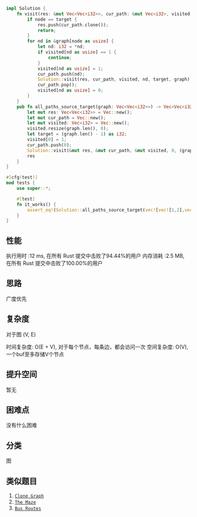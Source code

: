 ```rust
impl Solution {
    fn visit(res: &mut Vec<Vec<i32>>, cur_path: &mut Vec<i32>, visited: &mut Vec<i32>, node: i32, target: i32, graph: &Vec<Vec<i32>>) {
        if node == target {
            res.push(cur_path.clone());
            return;
        }
        for nd in &graph[node as usize] {
            let nd: i32 = *nd;
            if visited[nd as usize] == 1 {
                continue;
            }
            visited[nd as usize] = 1;
            cur_path.push(nd);
            Solution::visit(res, cur_path, visited, nd, target, graph);
            cur_path.pop();
            visited[nd as usize] = 0;
        }
    }
    pub fn all_paths_source_target(graph: Vec<Vec<i32>>) -> Vec<Vec<i32>> {
        let mut res: Vec<Vec<i32>> = Vec::new();
        let mut cur_path = Vec::new();
        let mut visited: Vec<i32> = Vec::new();
        visited.resize(graph.len(), 0);
        let target = (graph.len() - 1) as i32;
        visited[0] = 1;
        cur_path.push(0);
        Solution::visit(&mut res, &mut cur_path, &mut visited, 0, (graph.len()-1) as i32, &graph);
        res
    }
}

#[cfg(test)]
mod tests {
    use super::*;

    #[test]
    fn it_works() {
        assert_eq!(Solution::all_paths_source_target(vec![vec![1,2],vec![3],vec![3],vec![]]), vec![vec![0,1,3],vec![0,2,3]]);
    }
}

```

## 性能

执行用时 :12 ms, 在所有 Rust 提交中击败了94.44%的用户
内存消耗 :2.5 MB, 在所有 Rust 提交中击败了100.00%的用户

## 思路

广度优先

## 复杂度
对于图 (V, E)

时间复杂度: O(E + V), 对于每个节点，每条边，都会访问一次
空间复杂度: O(V), 一个buf至多存储V个节点

## 提升空间
暂无

## 困难点

没有什么困难

## 分类
图

## 类似题目

1) [`Clone Graph`](https://leetcode-cn.com/problems/clone-graph/)
2) [`The Maze`](https://leetcode-cn.com/problems/the-maze/)
3) [`Bus Routes`](https://leetcode-cn.com/problems/bus-routes/)
